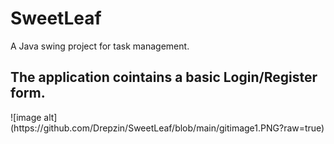 # SweetLeaf
A Java swing project for task management.
<h2>The application cointains a basic Login/Register form.</h2>
![image alt](https://github.com/Drepzin/SweetLeaf/blob/main/gitimage1.PNG?raw=true)

